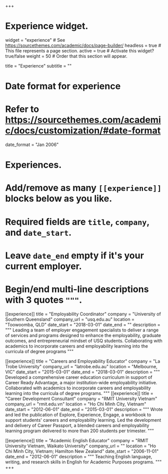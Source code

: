 +++
# Experience widget.
widget = "experience"  # See https://sourcethemes.com/academic/docs/page-builder/
headless = true  # This file represents a page section.
active = true  # Activate this widget? true/false
weight = 50  # Order that this section will appear.

title = "Experience"
subtitle = ""

# Date format for experience
#   Refer to https://sourcethemes.com/academic/docs/customization/#date-format
date_format = "Jan 2006"

# Experiences.
#   Add/remove as many `[[experience]]` blocks below as you like.
#   Required fields are `title`, `company`, and `date_start`.
#   Leave `date_end` empty if it's your current employer.
#   Begin/end multi-line descriptions with 3 quotes `"""`.
[[experience]]
  title = "Employability Coordinator"
  company = "University of Southern Queensland"
  company_url = "usq.edu.au"
  location = "Toowoomba, QLD"
  date_start = "2018-03-01"
  date_end = ""
  description = """
  Leading a team of employer engagement specialists to deliver a range of  services and programs designed to enhance the employability, graduate outcomes, and entrepreneurial mindset of USQ students.
  Collaborating with academics to incorporate careers and employability learning into the curricula of degree programs
   """

[[experience]]
  title = "Careers and Employability Educator"
  company = "La Trobe University"
  company_url = "latrobe.edu.au"
  location = "Melbourne, VIC"
  date_start = "2015-03-01"
  date_end = "2018-03-01"
  description = """
  Developed a comprehensive career education curriculum in support of Career Ready Advantage, a major institution-wide employability initiative.
  Collaborated with academics to incorporate careers and employability learning into the curricula of degree programs.
  """
[[experience]]
  title = "Career Development Consultant"
  company = "RMIT University Vietnam"
  company_url = "rmit.edu.vn"
  location = "Ho Chi Minh City, Vietnam"
  date_start = "2012-06-01"
  date_end = "2015-03-01"
  description = """
 Wrote and led the publication of Explore, Experience, Engage, a workbook to support students' careers and employability learning.
Led the development and delivery of Career Passport, a blended careers and employability learning program delivered to more than 200 students per trimester.
  """
  
  [[experience]]
  title = "Academic English Educator"
  company = "RMIT University Vietnam, Waikato University"
  company_url = ""
  location = "Ho Chi Minh City, Vietnam; Hamilton New Zealand"
  date_start = "2006-11-01"
  date_end = "2012-06-01"
  description = """
Teaching English language, writing, and research skills in English for Academic Purposes programs. 
  """
+++
